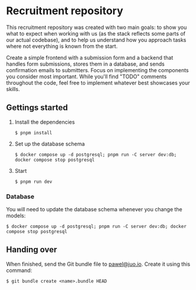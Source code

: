 # Recruitment repository

This recruitment repository was created with two main goals: to show you what to expect when working with us (as the stack reflects some parts of our actual codebase), and to help us understand how you approach tasks where not everything is known from the start.

Create a simple frontend with a submission form and a backend that handles form submissions, stores them in a database, and sends confirmation emails to submitters. Focus on implementing the components you consider most important. While you'll find "TODO" comments throughout the code, feel free to implement whatever best showcases your skills.

## Gettings started

1. Install the dependencies

   ```
   $ pnpm install
   ```

2. Set up the database schema

   ```
   $ docker compose up -d postgresql; pnpm run -C server dev:db; docker compose stop postgresql
   ```

3. Start

   ```
   $ pnpm run dev
   ```

### Database

You will need to update the database schema whenever you change the models:

```
$ docker compose up -d postgresql; pnpm run -C server dev:db; docker compose stop postgresql
```

## Handing over

When finished, send the Git bundle file to pawel@juo.io. Create it using this command:

```
$ git bundle create <name>.bundle HEAD
```
